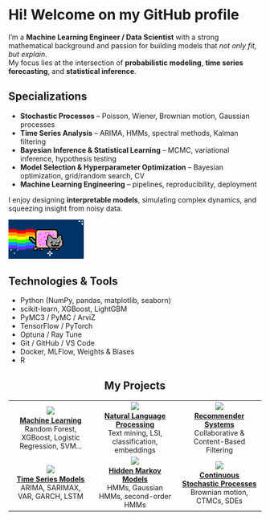 # Hi! Welcome on my GitHub profile 

I’m a **Machine Learning Engineer / Data Scientist** with a strong mathematical background and passion for building models that *not only fit, but explain*.  
My focus lies at the intersection of **probabilistic modeling**, **time series forecasting**, and **statistical inference**.

## Specializations
- **Stochastic Processes** – Poisson, Wiener, Brownian motion, Gaussian processes  
- **Time Series Analysis** – ARIMA, HMMs, spectral methods, Kalman filtering  
- **Bayesian Inference & Statistical Learning** – MCMC, variational inference, hypothesis testing  
- **Model Selection & Hyperparameter Optimization** – Bayesian optimization, grid/random search, CV  
- **Machine Learning Engineering** – pipelines, reproducibility, deployment

I enjoy designing **interpretable models**, simulating complex dynamics, and squeezing insight from noisy data.


  <img src="assets/github_loop.webp" alt="GitHub Loop" width="150">
</p>

## Technologies & Tools
- Python (NumPy, pandas, matplotlib, seaborn)
- scikit-learn, XGBoost, LightGBM
- PyMC3 / PyMC / ArviZ
- TensorFlow / PyTorch
- Optuna / Ray Tune
- Git / GitHub / VS Code
- Docker, MLFlow, Weights & Biases
- R

<h2 align="center">My Projects</h2>

<table align="center">
  <tr>
    <td align="center" width="33%">
      <a href="https://github.com/paweł-zając-dev/Machine-Learning">
        <img src="https://img.icons8.com/fluency/96/000000/artificial-intelligence.png" width="60"/><br/>
        <b>Machine Learning</b>
      </a>
      <br/>
      Random Forest, XGBoost, Logistic Regression, SVM...
    </td>
    <td align="center" width="33%">
      <a href="https://github.com/paweł-zając-dev/Natural-Language-Processing">
        <img src="https://img.icons8.com/fluency/96/000000/language.png" width="60"/><br/>
        <b>Natural Language Processing</b>
      </a>
      <br/>
      Text mining, LSI, classification, embeddings
    </td>
    <td align="center" width="33%">
      <a href="https://github.com/paweł-zając-dev/Recommender-Systems">
        <img src="https://img.icons8.com/fluency/96/000000/recommendation.png" width="60"/><br/>
        <b>Recommender Systems</b>
      </a>
      <br/>
      Collaborative & Content-Based Filtering
    </td>
  </tr>
  <tr>
    <td align="center" width="33%">
      <a href="https://github.com/paweł-zając-dev/Time-Series-Models">
        <img src="https://img.icons8.com/fluency/96/000000/time.png" width="60"/><br/>
        <b>Time Series Models</b>
      </a>
      <br/>
      ARIMA, SARIMAX, VAR, GARCH, LSTM
    </td>
    <td align="center" width="33%">
      <a href="https://github.com/paweł-zając-dev/Hidden-Markov-Models">
        <img src="https://img.icons8.com/fluency/96/000000/graph.png" width="60"/><br/>
        <b>Hidden Markov Models</b>
      </a>
      <br/>
      HMMs, Gaussian HMMs, second-order HMMs
    </td>
    <td align="center" width="33%">
      <a href="https://github.com/paweł-zając-dev/Continuous-Stochastic-Processes">
        <img src="https://img.icons8.com/fluency/96/000000/process.png" width="60"/><br/>
        <b>Continuous Stochastic Processes</b>
      </a>
      <br/>
      Brownian motion, CTMCs, SDEs
    </td>
  </tr>
</table>
